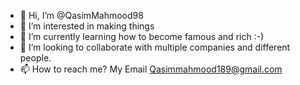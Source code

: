 - 👋 Hi, I’m @QasimMahmood98
- 👀 I’m interested in making things
- 🌱 I’m currently learning how to become famous and rich :-)
- 💞️ I’m looking to collaborate with multiple companies and different people.
- 📫 How to reach me? My Email Qasimmahmood189@gmail.com

<!---
QasimMahmood98/QasimMahmood98 is a ✨ special ✨ repository because its `README.md` (this file) appears on your GitHub profile.
You can click the Preview link to take a look at your changes.
--->

